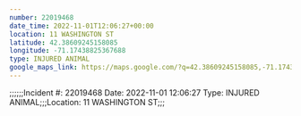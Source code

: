 ```yaml
---
number: 22019468
date_time: 2022-11-01T12:06:27+00:00
location: 11 WASHINGTON ST
latitude: 42.38609245158085
longitude: -71.17438825367688
type: INJURED ANIMAL
google_maps_link: https://maps.google.com/?q=42.38609245158085,-71.17438825367688
---
```


;;;;;;Incident #: 22019468  Date: 2022-11-01 12:06:27   Type: INJURED ANIMAL;;;Location: 11 WASHINGTON ST;;;
